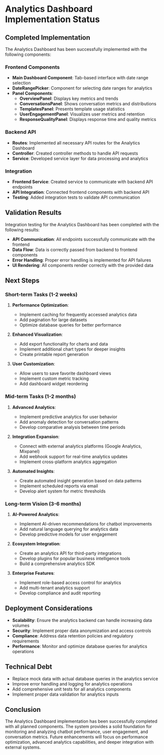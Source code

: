 # Analytics Dashboard Implementation Status

## Completed Implementation

The Analytics Dashboard has been successfully implemented with the following components:

### Frontend Components
- **Main Dashboard Component**: Tab-based interface with date range selection
- **DateRangePicker**: Component for selecting date ranges for analytics
- **Panel Components**:
  - **OverviewPanel**: Displays key metrics and trends
  - **ConversationsPanel**: Shows conversation metrics and distributions
  - **TemplatesPanel**: Presents template usage statistics
  - **UserEngagementPanel**: Visualizes user metrics and retention
  - **ResponseQualityPanel**: Displays response time and quality metrics

### Backend API
- **Routes**: Implemented all necessary API routes for the Analytics Dashboard
- **Controller**: Created controller methods to handle API requests
- **Service**: Developed service layer for data processing and analytics

### Integration
- **Frontend Service**: Created service to communicate with backend API endpoints
- **API Integration**: Connected frontend components with backend API
- **Testing**: Added integration tests to validate API communication

## Validation Results

Integration testing for the Analytics Dashboard has been completed with the following results:

- **API Communication**: All endpoints successfully communicate with the frontend
- **Data Flow**: Data is correctly passed from backend to frontend components
- **Error Handling**: Proper error handling is implemented for API failures
- **UI Rendering**: All components render correctly with the provided data

## Next Steps

### Short-term Tasks (1-2 weeks)
1. **Performance Optimization**:
   - Implement caching for frequently accessed analytics data
   - Add pagination for large datasets
   - Optimize database queries for better performance

2. **Enhanced Visualization**:
   - Add export functionality for charts and data
   - Implement additional chart types for deeper insights
   - Create printable report generation

3. **User Customization**:
   - Allow users to save favorite dashboard views
   - Implement custom metric tracking
   - Add dashboard widget reordering

### Mid-term Tasks (1-2 months)
1. **Advanced Analytics**:
   - Implement predictive analytics for user behavior
   - Add anomaly detection for conversation patterns
   - Develop comparative analysis between time periods

2. **Integration Expansion**:
   - Connect with external analytics platforms (Google Analytics, Mixpanel)
   - Add webhook support for real-time analytics updates
   - Implement cross-platform analytics aggregation

3. **Automated Insights**:
   - Create automated insight generation based on data patterns
   - Implement scheduled reports via email
   - Develop alert system for metric thresholds

### Long-term Vision (3-6 months)
1. **AI-Powered Analytics**:
   - Implement AI-driven recommendations for chatbot improvements
   - Add natural language querying for analytics data
   - Develop predictive models for user engagement

2. **Ecosystem Integration**:
   - Create an analytics API for third-party integrations
   - Develop plugins for popular business intelligence tools
   - Build a comprehensive analytics SDK

3. **Enterprise Features**:
   - Implement role-based access control for analytics
   - Add multi-tenant analytics support
   - Develop compliance and audit reporting

## Deployment Considerations

- **Scalability**: Ensure the analytics backend can handle increasing data volumes
- **Security**: Implement proper data anonymization and access controls
- **Compliance**: Address data retention policies and regulatory requirements
- **Performance**: Monitor and optimize database queries for analytics operations

## Technical Debt

- Replace mock data with actual database queries in the analytics service
- Improve error handling and logging for analytics operations
- Add comprehensive unit tests for all analytics components
- Implement proper data validation for analytics inputs

## Conclusion

The Analytics Dashboard implementation has been successfully completed with all planned components. The system provides a solid foundation for monitoring and analyzing chatbot performance, user engagement, and conversation metrics. Future enhancements will focus on performance optimization, advanced analytics capabilities, and deeper integration with external systems.